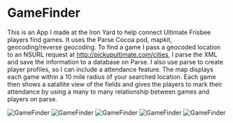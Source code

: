 # GameFinder
This is an App I made at the Iron Yard to help connect Ultimate Frisbee players find games. It uses the Parse Cocoa pod, mapkit, geocoding/reverse geocoding. To find a game I pass a geocoded location to an NSURL request at http://pickupultimate.com/cities, I parse the XML and save the information to a database on Parse. I also use parse to create player profiles, so I can include a attendance feature. The map displays each game within a 10 mile radius of your searched location. Each game then shows a satallite view of the fields and gives the players to mark their attendance by using a many to many relationship between games and players on parse. 


![GameFinder](http://i.imgur.com/OQOO67h.png) ![GameFinder](http://i.imgur.com/BonQck1.png)  ![GameFinder](http://i.imgur.com/SQr3uM7.png) ![GameFinder](http://i.imgur.com/Zah7xWz.png) ![GameFinder](http://i.imgur.com/wOP1e0m.png) 
